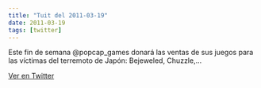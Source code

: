 ```yaml
---
title: "Tuit del 2011-03-19"
date: 2011-03-19
tags: [twitter]
---
```


Este fin de semana @popcap_games donará las ventas de sus juegos para las víctimas del terremoto de Japón: Bejeweled, Chuzzle,...



[Ver en Twitter](https://twitter.com/i/web/status/49188384782032896)
